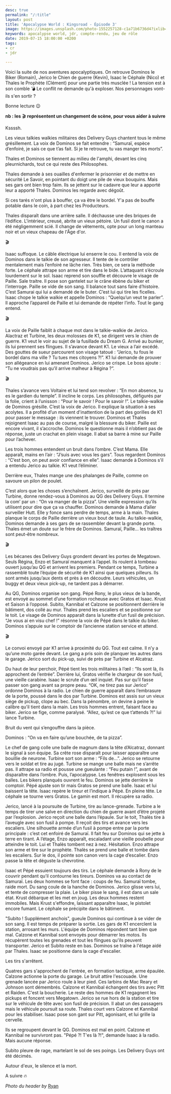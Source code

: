 ```yaml
---
desc: true
permalink: "/:title"
layout: post
title: 'Apocalypse World : Kingsroad - Épisode 3'
image: https://images.unsplash.com/photo-1552257128-c1a71b6736d4?ixlib=rb-1.2.1&auto=format&fit=crop&w=1951&q=80
keywords: apocalypse world, jdr, compte-rendu, jeu de rôle
date: 2019-07-15 18:00:00 +0200
tags:
- cr
- jdr

---
```

Voici la suite de nos aventures apocalyptiques. On retrouve Dominos le Biker (Romain), Jerico le Chien de guerre (Kevin), Isaac le Céphale (Nico) et Thales le Prophète (Clément) pour une partie très musclée ! La tension est à son comble 💣 Le conflit ne demande qu'à exploser. Nos personnages vont-ils s'en sortir ?

Bonne lecture 😉

**nb : les** 🎬 **représentent un changement de scène, pour vous aider à suivre**

Kssssh.

Les vieux talkies walkies militaires des Delivery Guys chantent tous le même grésillement. La voix de Dominos se fait entendre : “Samuraï, espèce d’enfoiré, je sais ce que t’as fait. Si je te retrouve, tu vas manger tes morts”.

Thales et Dominos se tiennent au milieu de l'amphi, devant les cinq pleurnichards, tout ce qui reste des Philosophes.

Thales demande à ses ouailles d'enfermer le prisonnier et de mettre en sécurité Le Savoir, en pointant du doigt une pile de vieux bouquins. Mais ses gars ont bien trop faim. Ils se jettent sur le cadavre que leur a apporté leur a apporté Thales. Dominos les regarde avec dégoût.

Si ces tarés n'ont plus à bouffer, ça va être le bordel. Y'a pas de bouffe potable dans le coin, à part chez les Producteurs.

Thales disparaît dans une arrière salle. Il déchausse une des briques de l’édifice. L'intérieur, creusé, abrite un vieux pétoire. Un fusil dont le canon a été négligemment scié. Il change de vêtements, opte pour un long manteau noir et un vieux chapeau de l'Âge d'or.

🎬

Isaac suffoque. Le câble électrique lui enserre le cou. Il entend la voix de Dominos dans le talkie de son agresseur. Il tente de le contrôler mentalement mais l’enfoiré ne lâche rien. Très bien, ce sera la méthode forte. Le céphale attrape son arme et tire dans le bide. L’attaquant s’écroule lourdement sur le sol. Isaac reprend son souffle et découvre le visage de Paille. Sale traitre. Il pose son gantelet sur le crâne ébène du biker et l’interroge. Paille se vide de son sang. Il balance tout sans faire d’histoire. C’est Samurai qui lui a demandé de le buter. C’est lui qui tire les ficelles. Isaac chope le talkie walkie et appelle Dominos : “Quelqu’un veut te parler”. Il approche l’appareil de Paille et lui demande de répéter l’info. Tout le gang entend.

🎬

La voix de Paille faiblit à chaque mot dans le talkie-walkie de Jerico. Alactraz et Turbine, les deux molosses de K1, se dirigent vers le chien de guerre. K1 veut le voir au sujet de la fusillade du Dream G. Arrivé au bunker, ils lui prennent ses flingues. Il s’avance devant K1. Le vieux a l’air excédé. Des gouttes de sueur parcourent son visage tatoué : “Jerico, tu fous le bordel dans ma ville ? Tu tues mes citoyens ?!”. K1 lui demande de prouver son allégeance en lui amenant Dominos. Jerico se crispe. Le boss ajoute : “Tu ne voudrais pas qu’il arrive malheur à Régina ?”.

🎬

Thales s’avance vers Voltaire et lui tend son revolver : “En mon absence, tu es le gardien du temple”. Il incline le corps. Les philosophes, défigurés par la folie, crient à l’unisson : “Pour le savoir ! Pour le savoir !”. Le talkie-walkie de Dominos grésille. C’est la voix de Jerico. Il explique la situation à ses acolytes. Il a profité d’un moment d'inattention de la part des gorilles de K1 pour passer le message : ils viennent le trouver. Dominos et Thales rejoignent Isaac au pas de course, malgré la blessure du biker. Paille est encore vivant, il s’accroche. Dominos le questionne mais il n’obtient pas de réponse, juste un crachat en plein visage. Il abat sa barre à mine sur Paille pour l’achever.

Les trois hommes entendent un bruit dans l’ombre. C’est Mama. Elle apparaît, mains en l’air : “J’suis avec vous les gars”. Tous regardent Dominos : “C’est bon, on peut avoir confiance en elle”. Isaac demande à Dominos s’il a entendu Jerico au talkie. K1 veut l’éliminer.

Derrière eux, Thales mange une des phalanges de Paille, comme on savoure un pilon de poulet.

C’est alors que les choses s’enchaînent. Jerico, surveillé de près par Turbine, donne rendez-vous à Dominos au QG des Delivery Guys. Il termine la com’ par un : “On va manger de la pizza”. Une vieille expression qu’ils utilisent pour dire que ça va chauffer. Dominos demande à Mama d’aller surveiller Hutt. Elle y fonce sans perdre de temps, arme à la main. Thales planque le corps de Paille derrière un vieux bout de taule. Au talkie-walkie, Dominos demande à ses gars de se rassembler devant la grande porte. Thales émet un doute sur le frère de Dominos. Samuraï, Paille… les traîtres sont peut-être nombreux.

🎬

Les bécanes des Delivery Guys grondent devant les portes de Megatown. Seuls Régina, Enzo et Samuraï manquent à l’appel. Ils roulent à tombeau ouvert jusqu’au QG et arrivent les premiers. Pendant ce temps, Turbine a rassemblé toute l’équipe de sécurité de K1 ainsi que quelques pilleurs. Ils sont armés jusqu’aux dents et près à en découdre. Leurs véhicules, un buggy et deux vieux pick-up, ne tardent pas à démarrer.

Au QG, Dominos organise son gang. Pépé Rony, le plus vieux de la bande, est envoyé au sommet d’une formation rocheuse avec Gratos et Isaac. Krust et Saison à l’opposé. Subito, Kannibal et Calzone se positionnent derrière le bâtiment, dos collé au mur. Thales prend les escaliers et se positionne sur le toit. Le visage de Dominos apparaît dans la lunette d’un fusil de précision. “Je vous ai en visu chef !” résonne la voix de Pépé dans le talkie du biker. Dominos s’appuie sur le comptoir de l’ancienne station service et attend.

🎬

Le convoi envoyé par K1 arrive à proximité du QG. Tout est calme. Il n’y a qu’une moto garée devant. Le gang a pris soin de planquer les autres dans le garage. Jerico sort du pick-up, suivi de près par Turbine et Alcatraz.

Du haut de leur perchoir, Pépé tient les trois militaires à l’œil : “Ils sont là, ils approchent de l’entrée”. Derrière lui, Gratos vérifie le chargeur de son fusil, une vieille carabine. Isaac le scrute d’un œil inquiet. Pas sur qu’il fasse passer son gang avant sa propre peau. “OK, ne tirez pas sur Jerico” ordonne Dominos à la radio. Le chien de guerre apparaît dans l’embrasure de la porte, poussé dans le dos par Turbine. Dominos est assis sur un vieux siège de pickup, clope au bec. Dans la pénombre, on devine à peine le calibre qu’il tient dans la main. Les trois hommes entrent, faisant face au biker. Jerico se fige, comme paralysé. “Allez, qu’est ce que t’attends ?!” lui lance Turbine.

Bruit du vent qui s’engouffre dans la pièce.

Dominos : “On va en faire qu’une bouchée, de ta pizza”.

Le chef de gang colle une balle de magnum dans la tête d’Alcatraz, donnant le signal à son équipe. Sa crête rose disparaît pour laisser apparaître une bouillie de neurone. Turbine sort son arme : “Fils de…”. Jerico se retourne vers le soldat et tire au jugé. Turbine se mange une balle mais ne s’arrête pas. Il attrape sa radio et pousse une gueulante : “Feu putain !”, avant de disparaître dans l’ombre. Puis, l’apocalypse. Les fenêtres explosent sous les balles. Les bikers planqués ouvrent le feu. Dominos se jette derrière le comptoir. Pépé ajuste son tir mais Gratos se prend une balle. Isaac et lui baissent la tête. Isaac repère le tireur et l’indique à Pépé. En pleine tête. Le céphale se tourne vers Gratos. Le gamin est mort. Il récupère sa radio.

Jerico, lancé à la poursuite de Turbine, tire au lance-grenade. Turbine a le temps de tirer une salve en direction du chien de guerre avant d’être projeté par l’explosion. Jerico reçoit une balle dans l’épaule. Sur le toit, Thalès tire à l’aveugle avec son fusil à pompe. Il reçoit des tirs et avance vers les escaliers. Une silhouette armée d’un fusil à pompe entre par la porte principale : c’est cet enfoiré de Samuraï. Il fait feu sur Dominos qui se jette à terre en tirant. A l’étage, Enzo apparaît, escaladant une vieille poubelle pour atteindre le toit. Lui et Thalès tombent nez à nez. Hésitation. Enzo attrape son arme et tire sur le prophète. Thalès se prend une balle et tombe dans les escaliers. Sur le dos, il pointe son canon vers la cage d’escalier. Enzo passe la tête et déguste la chevrotine.

Isaac et Pépé essuient toujours des tirs. Le céphale demande à Rony de le couvrir pendant qu’il contourne les tireurs. Dominos va au contact de Samuraï. Les deux hommes se font face : coups de feu. Samuraï tombe, raide mort. Du sang coule de la hanche de Dominos. Jerico glisse vers lui, et tente de compresser la plaie. Le biker pisse le sang, il est dans un sale état. Krust débarque et les met en joug. Les deux hommes restent immobiles. Mais Krust s'effondre, laissant apparaître Isaac, le pistolet encore fumant. Le céphale se précipite dans le bâtiment.

"Subito ! Supplément anchois", gueule Dominos qui continue à se vider de son sang. Il est temps de préparer la sortie. Les gars de K1 encerclent la station, arrosant les murs. L'équipe de Dominos répondent tant bien que mal. Calzone et Kannibal sont envoyés pour démarrer les motos. Ils récupèrent toutes les grenades et tout les flingues qu'ils peuvent transporter. Jerico et Subito reste en bas. Dominos se traîne à l'étage aidé par Thales. Isaac se positionne dans la cage d'escalier.

Les tirs s'arrêtent.

Quatres gars s'approchent de l'entrée, en formation tactique, arme épaulée. Calzone actionne la porte du garage. Le bruit attire l'escouade. Une grenade lancée par Jerico roule à leur pied. Ces larbins de Mac Reary et Johnson sont démembrés. Calzone et Kannibal échangent des tirs avec Pitt et Raiden. C'est la boucherie. Le reste des hommes de K1 regagnent les pickups et foncent vers Megatown. Jerico se rue hors de la station et tire sur le véhicule de tête avec son fusil de précision. Il abat un des passagers mais le véhicule poursuit sa route. Thales court vers Calzone et Kannibal pour les stabiliser. Isaac pose son gant sur Pitt, agonisant, et lui grille la cervelle.

Ils se regroupent devant le QG. Dominos est mal en point. Calzone et Kannibal ne survivront pas. "Pépé ?! T'es là ?!", demande Isaac à la radio. Mais aucune réponse.

Subito pleure de rage, martelant le sol de ses poings. Les Delivery Guys ont été décimés.

Autour d'eux, le silence et la mort.

A suivre 🔥

_Photo du header by_ [Ryan](https://unsplash.com/@r1ppy)